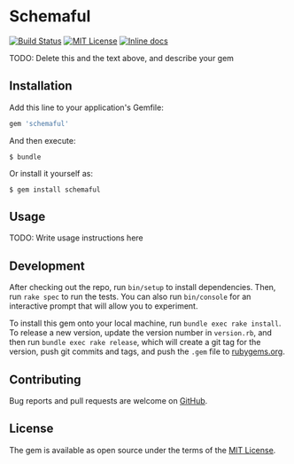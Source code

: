 # Schemaful

[![Build Status](https://travis-ci.org/smaximov/schemaful.svg?branch=master)](https://travis-ci.org/smaximov/schemaful)
[![MIT License](https://img.shields.io/badge/license-MIT-green.svg)](http://opensource.org/licenses/MIT)
[![Inline docs](http://inch-ci.org/github/smaximov/schemaful.svg?branch=master)](http://inch-ci.org/github/smaximov/schemaful)

TODO: Delete this and the text above, and describe your gem

## Installation

Add this line to your application's Gemfile:

```ruby
gem 'schemaful'
```

And then execute:

    $ bundle

Or install it yourself as:

    $ gem install schemaful

## Usage

TODO: Write usage instructions here

## Development

After checking out the repo, run `bin/setup` to install dependencies.
Then, run `rake spec` to run the tests.
You can also run `bin/console` for an interactive prompt that will allow you to experiment.

To install this gem onto your local machine, run `bundle exec rake install`.
To release a new version, update the version number in `version.rb`,
and then run `bundle exec rake release`, which will create a git tag for the version,
push git commits and tags, and push the `.gem` file to [rubygems.org](https://rubygems.org).

## Contributing

Bug reports and pull requests are welcome on [GitHub](https://github.com/smaximov/schemaful).


## License

The gem is available as open source under the terms of the [MIT License](http://opensource.org/licenses/MIT).
